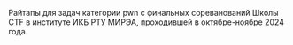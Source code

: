 Райтапы для задач категории pwn с финальных сореванований Школы CTF в институте ИКБ РТУ МИРЭА, проходившей в октябре-ноябре 2024 года.
